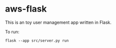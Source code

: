 # aws-flask
This is an toy user management app written in Flask. 

To run:
```
flask --app src/server.py run 
```